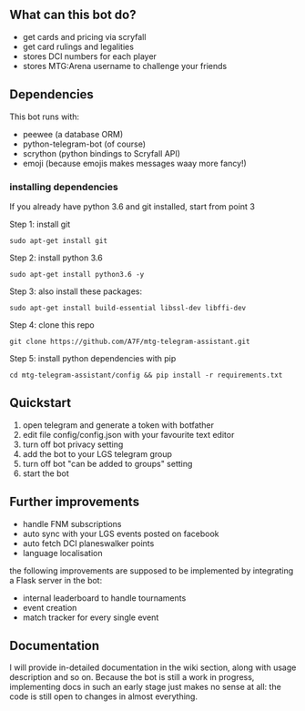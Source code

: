 ## What can this bot do?
- get cards and pricing via scryfall
- get card rulings and legalities
- stores DCI numbers for each player
- stores MTG:Arena username to challenge your friends

## Dependencies
This bot runs with:

- peewee (a database ORM)
- python-telegram-bot (of course)
- scrython (python bindings to Scryfall API)
- emoji (because emojis makes messages waay more fancy!)

### installing dependencies
If you already have python 3.6 and git installed, start from point 3

Step 1: install git 

`sudo apt-get install git`

Step 2: install python 3.6

`sudo apt-get install python3.6 -y`

Step 3: also install these packages:

`sudo apt-get install build-essential libssl-dev libffi-dev`

Step 4: clone this repo 

`git clone https://github.com/A7F/mtg-telegram-assistant.git`

Step 5: install python dependencies with pip

`cd mtg-telegram-assistant/config && pip install -r requirements.txt`

## Quickstart
1. open telegram and generate a token with botfather 
2. edit file config/config.json with your favourite text editor
3. turn off bot privacy setting
4. add the bot to your LGS telegram group
5. turn off bot "can be added to groups" setting
6. start the bot

## Further improvements
- handle FNM subscriptions
- auto sync with your LGS events posted on facebook
- auto fetch DCI planeswalker points
- language localisation

the following improvements are supposed to be implemented by integrating a Flask server in the bot:

- internal leaderboard to handle tournaments
- event creation
- match tracker for every single event

## Documentation
I will provide in-detailed documentation in the wiki section, along with usage description and so on.
Because the bot is still a work in progress, implementing docs in such an early stage just makes no sense at all: the code
is still open to changes in almost everything. 
